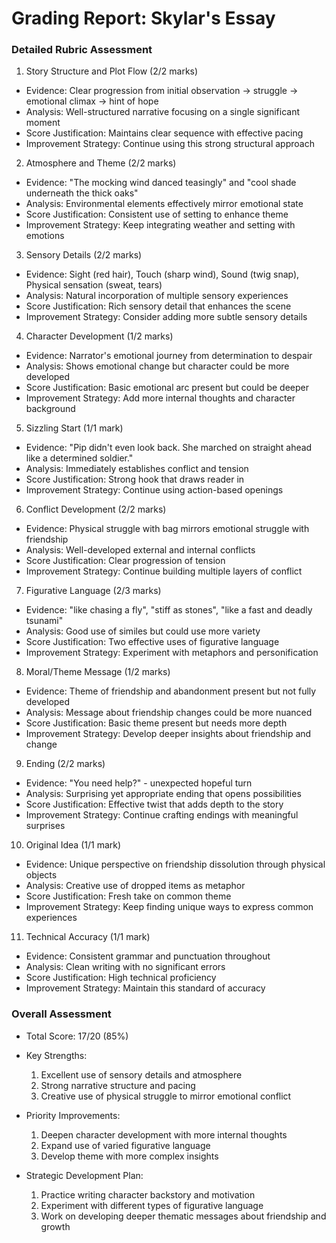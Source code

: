 # Grading Report: Skylar's Essay

### Detailed Rubric Assessment

1. Story Structure and Plot Flow (2/2 marks)

- Evidence: Clear progression from initial observation → struggle → emotional climax → hint of hope
- Analysis: Well-structured narrative focusing on a single significant moment
- Score Justification: Maintains clear sequence with effective pacing
- Improvement Strategy: Continue using this strong structural approach

2. Atmosphere and Theme (2/2 marks)

- Evidence: "The mocking wind danced teasingly" and "cool shade underneath the thick oaks"
- Analysis: Environmental elements effectively mirror emotional state
- Score Justification: Consistent use of setting to enhance theme
- Improvement Strategy: Keep integrating weather and setting with emotions

3. Sensory Details (2/2 marks)

- Evidence: Sight (red hair), Touch (sharp wind), Sound (twig snap), Physical sensation (sweat, tears)
- Analysis: Natural incorporation of multiple sensory experiences
- Score Justification: Rich sensory detail that enhances the scene
- Improvement Strategy: Consider adding more subtle sensory details

4. Character Development (1/2 marks)

- Evidence: Narrator's emotional journey from determination to despair
- Analysis: Shows emotional change but character could be more developed
- Score Justification: Basic emotional arc present but could be deeper
- Improvement Strategy: Add more internal thoughts and character background

5. Sizzling Start (1/1 mark)

- Evidence: "Pip didn't even look back. She marched on straight ahead like a determined soldier."
- Analysis: Immediately establishes conflict and tension
- Score Justification: Strong hook that draws reader in
- Improvement Strategy: Continue using action-based openings

6. Conflict Development (2/2 marks)

- Evidence: Physical struggle with bag mirrors emotional struggle with friendship
- Analysis: Well-developed external and internal conflicts
- Score Justification: Clear progression of tension
- Improvement Strategy: Continue building multiple layers of conflict

7. Figurative Language (2/3 marks)

- Evidence: "like chasing a fly", "stiff as stones", "like a fast and deadly tsunami"
- Analysis: Good use of similes but could use more variety
- Score Justification: Two effective uses of figurative language
- Improvement Strategy: Experiment with metaphors and personification

8. Moral/Theme Message (1/2 marks)

- Evidence: Theme of friendship and abandonment present but not fully developed
- Analysis: Message about friendship changes could be more nuanced
- Score Justification: Basic theme present but needs more depth
- Improvement Strategy: Develop deeper insights about friendship and change

9. Ending (2/2 marks)

- Evidence: "You need help?" - unexpected hopeful turn
- Analysis: Surprising yet appropriate ending that opens possibilities
- Score Justification: Effective twist that adds depth to the story
- Improvement Strategy: Continue crafting endings with meaningful surprises

10. Original Idea (1/1 mark)

- Evidence: Unique perspective on friendship dissolution through physical objects
- Analysis: Creative use of dropped items as metaphor
- Score Justification: Fresh take on common theme
- Improvement Strategy: Keep finding unique ways to express common experiences

11. Technical Accuracy (1/1 mark)

- Evidence: Consistent grammar and punctuation throughout
- Analysis: Clean writing with no significant errors
- Score Justification: High technical proficiency
- Improvement Strategy: Maintain this standard of accuracy

### Overall Assessment

- Total Score: 17/20 (85%)
- Key Strengths:

  1. Excellent use of sensory details and atmosphere
  2. Strong narrative structure and pacing
  3. Creative use of physical struggle to mirror emotional conflict

- Priority Improvements:

  1. Deepen character development with more internal thoughts
  2. Expand use of varied figurative language
  3. Develop theme with more complex insights

- Strategic Development Plan:
  1. Practice writing character backstory and motivation
  2. Experiment with different types of figurative language
  3. Work on developing deeper thematic messages about friendship and growth
